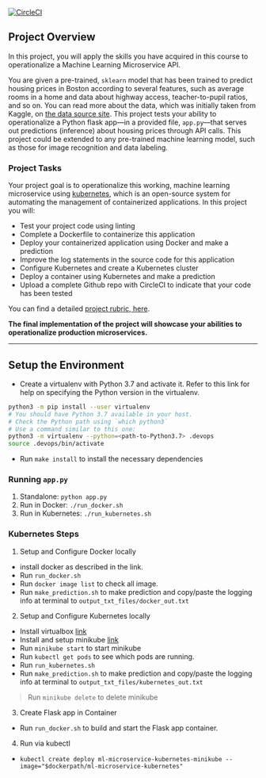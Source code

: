 [![CircleCI](https://dl.circleci.com/status-badge/img/gh/duong-coder/project-ml-microservice-kubernetes/tree/master.svg?style=svg)](https://dl.circleci.com/status-badge/redirect/gh/duong-coder/project-ml-microservice-kubernetes/tree/master)

## Project Overview

In this project, you will apply the skills you have acquired in this course to operationalize a Machine Learning Microservice API. 

You are given a pre-trained, `sklearn` model that has been trained to predict housing prices in Boston according to several features, such as average rooms in a home and data about highway access, teacher-to-pupil ratios, and so on. You can read more about the data, which was initially taken from Kaggle, on [the data source site](https://www.kaggle.com/c/boston-housing). This project tests your ability to operationalize a Python flask app—in a provided file, `app.py`—that serves out predictions (inference) about housing prices through API calls. This project could be extended to any pre-trained machine learning model, such as those for image recognition and data labeling.

### Project Tasks

Your project goal is to operationalize this working, machine learning microservice using [kubernetes](https://kubernetes.io/), which is an open-source system for automating the management of containerized applications. In this project you will:
* Test your project code using linting
* Complete a Dockerfile to containerize this application
* Deploy your containerized application using Docker and make a prediction
* Improve the log statements in the source code for this application
* Configure Kubernetes and create a Kubernetes cluster
* Deploy a container using Kubernetes and make a prediction
* Upload a complete Github repo with CircleCI to indicate that your code has been tested

You can find a detailed [project rubric, here](https://review.udacity.com/#!/rubrics/2576/view).

**The final implementation of the project will showcase your abilities to operationalize production microservices.**

---

## Setup the Environment

* Create a virtualenv with Python 3.7 and activate it. Refer to this link for help on specifying the Python version in the virtualenv. 
```bash
python3 -m pip install --user virtualenv
# You should have Python 3.7 available in your host. 
# Check the Python path using `which python3`
# Use a command similar to this one:
python3 -m virtualenv --python=<path-to-Python3.7> .devops
source .devops/bin/activate
```
* Run `make install` to install the necessary dependencies

### Running `app.py`

1. Standalone:  `python app.py`
2. Run in Docker:  `./run_docker.sh`
3. Run in Kubernetes:  `./run_kubernetes.sh`

### Kubernetes Steps

1. Setup and Configure Docker locally
- install docker as described in the link.
- Run `run_docker.sh`
- Run `docker image list` to check all image.
- Run `make_prediction.sh` to make prediction and copy/paste the logging info at terminal to `output_txt_files/docker_out.txt`

2. Setup and Configure Kubernetes locally
- Install virtualbox [link](https://download.virtualbox.org/virtualbox/7.0.8/VirtualBox-7.0.8-156879-Win.exe)
- Install and setup minikube [link](https://minikube.sigs.k8s.io/docs/start/)
- Run `minikube start` to start minikube
- Run `kubectl get pods` to see which pods are running.
- Run `run_kubernetes.sh`
- Run `make_prediction.sh` to make prediction and copy/paste the logging info at terminal to `output_txt_files/kubernetes_out.txt`
> Run `minikube delete` to delete minikube

3. Create Flask app in Container
- Run `run_docker.sh` to build and start the Flask app container.

4. Run via kubectl
- `kubectl create deploy ml-microservice-kubernetes-minikube --image="$dockerpath/ml-microservice-kubernetes"`
